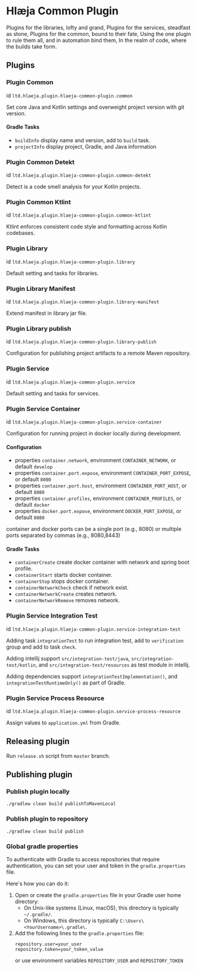 # Hlæja Common Plugin

Plugins for the libraries, lofty and grand, Plugins for the services, steadfast as stone, Plugins for the common, bound to their fate, Using the one plugin to rule them all, and in automation bind them, In the realm of code, where the builds take form.

## Plugins

### Plugin Common

id `ltd.hlaeja.plugin.hlaeja-common-plugin.common`

Set core Java and Kotlin settings and overweight project version with git version.

#### Gradle Tasks

* `buildInfo` display name and version, add to `build` task.
* `projectInfo` display project, Gradle, and Java information

### Plugin Common Detekt

id `ltd.hlaeja.plugin.hlaeja-common-plugin.common-detekt`

Detect is a code smell analysis for your Kotlin projects.

### Plugin Common Ktlint

id `ltd.hlaeja.plugin.hlaeja-common-plugin.common-ktlint`

Ktlint enforces consistent code style and formatting across Kotlin codebases.

### Plugin Library

id `ltd.hlaeja.plugin.hlaeja-common-plugin.library`

Default setting and tasks for libraries.

### Plugin Library Manifest

id `ltd.hlaeja.plugin.hlaeja-common-plugin.library-manifest`

Extend manifest in library jar file.

### Plugin Library publish

id `ltd.hlaeja.plugin.hlaeja-common-plugin.library-publish`

Configuration for publishing project artifacts to a remote Maven repository.

### Plugin Service

id `ltd.hlaeja.plugin.hlaeja-common-plugin.service`

Default setting and tasks for services.

### Plugin Service Container

id `ltd.hlaeja.plugin.hlaeja-common-plugin.service-container`

Configuration for running project in docker locally during development.

#### Configuration

* properties `container.network`, environment `CONTAINER_NETWORK`, or default `develop`
* properties `container.port.expose`, environment `CONTAINER_PORT_EXPOSE`, or default `8080`
* properties `container.port.host`, environment `CONTAINER_PORT_HOST`, or default `8080`
* properties `container.profiles`, environment `CONTAINER_PROFILES`, or default `docker`
* properties `docker.port.expose`, environment `DOCKER_PORT_EXPOSE`, or default `8080` 

container and docker ports can be a single port (e.g., 8080) or multiple ports separated by commas (e.g., 8080,8443)

#### Gradle Tasks

* `containerCreate` create docker container with network and spring boot profile.
* `containerStart` starts docker container.
* `containerStop` stops docker container.
* `containerNetworkCheck` check if network exist.
* `containerNetworkCreate` creates network.
* `containerNetworkRemove` removes network.

### Plugin Service Integration Test

id `ltd.hlaeja.plugin.hlaeja-common-plugin.service-integration-test`

Adding task `integrationTest` to run integration test, add to `verification` group and add to task `check`.

Adding intellij support `src/integration-test/java`, `src/integration-test/kotlin`, and `src/integration-test/resources` as test module in intellij.

Adding dependencies support `integrationTestImplementation()`, and `integrationTestRuntimeOnly()` as part of Gradle.

### Plugin Service Process Resource

id `ltd.hlaeja.plugin.hlaeja-common-plugin.service-process-resource`

Assign values to `application.yml` from Gradle.

## Releasing plugin

Run `release.sh` script from `master` branch.

## Publishing plugin

### Publish plugin locally

```shell
./gradlew clean build publishToMavenLocal
```

### Publish plugin to repository

```shell
./gradlew clean build publish
```

### Global gradle properties

To authenticate with Gradle to access repositories that require authentication, you can set your user and token in the `gradle.properties` file.

Here's how you can do it:

1. Open or create the `gradle.properties` file in your Gradle user home directory:
   - On Unix-like systems (Linux, macOS), this directory is typically `~/.gradle/`.
   - On Windows, this directory is typically `C:\Users\<YourUsername>\.gradle\`.
2. Add the following lines to the `gradle.properties` file:
    ```properties
    repository.user=your_user
    repository.token=your_token_value
    ```
   or use environment variables `REPOSITORY_USER` and `REPOSITORY_TOKEN`
